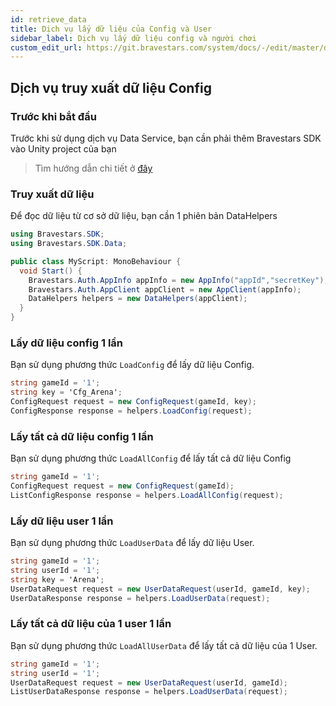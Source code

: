 ```yaml
---
id: retrieve_data
title: Dịch vụ lấy dữ liệu của Config và User
sidebar_label: Dịch vụ lấy dữ liệu config và người chơi
custom_edit_url: https://git.bravestars.com/system/docs/-/edit/master/docs/sdk/retrieve_data.md
---
```


## Dịch vụ truy xuất dữ liệu Config

### Trước khi bắt đầu

Trước khi sử dụng dịch vụ Data Service, bạn cần phải thêm Bravestars SDK vào Unity project của bạn

> Tìm hướng dẫn chi tiết ở [đây](https://docs.bravestars.games/docs/sdk/get-started/auth)

### Truy xuất dữ liệu

Để đọc dữ liệu từ cơ sở dữ liệu, bạn cần 1 phiên bản DataHelpers

```C#
using Bravestars.SDK;
using Bravestars.SDK.Data;

public class MyScript: MonoBehaviour {
  void Start() {
    Bravestars.Auth.AppInfo appInfo = new AppInfo("appId","secretKey");
    Bravestars.Auth.AppClient appClient = new AppClient(appInfo); 
    DataHelpers helpers = new DataHelpers(appClient);
  }
}
```

### Lấy dữ liệu config 1 lần

Bạn sử dụng phương thức ``LoadConfig`` để
lấy dữ liệu Config.

```C#
string gameId = '1';
string key = 'Cfg_Arena';
ConfigRequest request = new ConfigRequest(gameId, key);
ConfigResponse response = helpers.LoadConfig(request);
```

### Lấy tất cả dữ liệu config 1 lần

Bạn sử dụng phương thức ``LoadAllConfig`` để lấy tất cả dữ liệu Config

```C#
string gameId = '1';
ConfigRequest request = new ConfigRequest(gameId);
ListConfigResponse response = helpers.LoadAllConfig(request);
```

### Lấy dữ liệu user 1 lần

Bạn sử dụng phương thức ``LoadUserData`` để
lấy dữ liệu User.

```C#
string gameId = '1';
string userId = '1';
string key = 'Arena';
UserDataRequest request = new UserDataRequest(userId, gameId, key);
UserDataResponse response = helpers.LoadUserData(request);
```

### Lấy tất cả dữ liệu của 1 user 1 lần

Bạn sử dụng phương thức ``LoadAllUserData`` để
lấy tất cả dữ liệu của 1 User.

```C#
string gameId = '1';
string userId = '1';
UserDataRequest request = new UserDataRequest(userId, gameId);
ListUserDataResponse response = helpers.LoadUserData(request);
```
